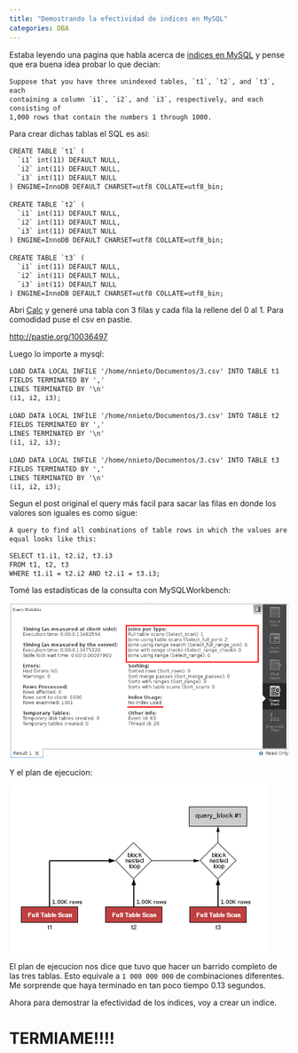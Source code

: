 ```yaml
---
title: "Demostrando la efectividad de indices en MySQL"
categories: DBA
---
```


Estaba leyendo una pagina que habla acerca de [indices en MySQL](http://www.informit.com/articles/article.aspx?p=377652) 
y pense que era buena idea probar lo que decian:

    Suppose that you have three unindexed tables, `t1`, `t2`, and `t3`, each
    containing a column `i1`, `i2`, and `i3`, respectively, and each consisting of
    1,000 rows that contain the numbers 1 through 1000.

Para crear dichas tablas el SQL es asi:

```mysql
CREATE TABLE `t1` (
  `i1` int(11) DEFAULT NULL,
  `i2` int(11) DEFAULT NULL,
  `i3` int(11) DEFAULT NULL
) ENGINE=InnoDB DEFAULT CHARSET=utf8 COLLATE=utf8_bin;

CREATE TABLE `t2` (
  `i1` int(11) DEFAULT NULL,
  `i2` int(11) DEFAULT NULL,
  `i3` int(11) DEFAULT NULL
) ENGINE=InnoDB DEFAULT CHARSET=utf8 COLLATE=utf8_bin;

CREATE TABLE `t3` (
  `i1` int(11) DEFAULT NULL,
  `i2` int(11) DEFAULT NULL,
  `i3` int(11) DEFAULT NULL
) ENGINE=InnoDB DEFAULT CHARSET=utf8 COLLATE=utf8_bin;
```

Abri [Calc](https://es.libreoffice.org/) y generé una tabla con 3 filas y cada
fila la rellene del 0 al 1. Para comodidad puse el csv en pastie.

<http://pastie.org/10036497>

Luego lo importe a mysql:

```mysql
LOAD DATA LOCAL INFILE '/home/nnieto/Documentos/3.csv' INTO TABLE t1
FIELDS TERMINATED BY ','
LINES TERMINATED BY '\n'
(i1, i2, i3);

LOAD DATA LOCAL INFILE '/home/nnieto/Documentos/3.csv' INTO TABLE t2
FIELDS TERMINATED BY ','
LINES TERMINATED BY '\n'
(i1, i2, i3);

LOAD DATA LOCAL INFILE '/home/nnieto/Documentos/3.csv' INTO TABLE t3
FIELDS TERMINATED BY ','
LINES TERMINATED BY '\n'
(i1, i2, i3);
```

Segun el post original el query más facil para sacar las filas en donde los
valores son iguales es como sigue:

    A query to find all combinations of table rows in which the values are equal looks like this:

```mysql
SELECT t1.i1, t2.i2, t3.i3
FROM t1, t2, t3
WHERE t1.i1 = t2.i2 AND t2.i1 = t3.i3;
```
Tomé las estadísticas de la consulta con MySQLWorkbench:

![Estadisticas de la consulta reportadas por MySQLWorkbench](/media/Seleccion_001.png)


Y el plan de ejecucion:

![Plan de ejecucion - Asi lo reporta el Workbench](/media/Seleccion_002.png)


El plan de ejecucion nos dice que tuvo que hacer un barrido completo de las
tres tablas. Esto equivale a `1 000 000 000` de combinaciones diferentes. Me
sorprende que haya terminado en tan poco tiempo 0.13 segundos.

Ahora para demostrar la efectividad de los indices, voy a crear un indice.


# TERMIAME!!!!